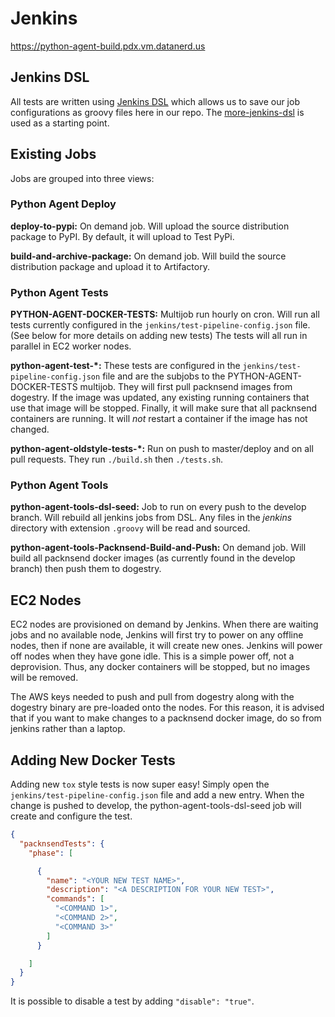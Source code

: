 # Jenkins

https://python-agent-build.pdx.vm.datanerd.us

## Jenkins DSL
All tests are written using [Jenkins DSL](https://wiki.jenkins-ci.org/display/JENKINS/Job+DSL+Plugin) which allows us to save our job configurations as groovy files here in our repo. The [more-jenkins-dsl](https://source.datanerd.us/commune/more-jenkins-dsl) is used as a starting point.

## Existing Jobs
Jobs are grouped into three views:

### Python Agent Deploy
**deploy-to-pypi:** On demand job. Will upload the source distribution package to PyPI. By default, it will upload to Test PyPi.

**build-and-archive-package:** On demand job. Will build the source distribution package and upload it to Artifactory.


### Python Agent Tests
**PYTHON-AGENT-DOCKER-TESTS:** Multijob run hourly on cron. Will run all tests currently configured in the `jenkins/test-pipeline-config.json` file. (See below for more details on adding new tests) The tests will all run in parallel in EC2 worker nodes.

**python-agent-test-*:** These tests are configured in the `jenkins/test-pipeline-config.json` file and are the subjobs to the PYTHON-AGENT-DOCKER-TESTS multijob. They will first pull packnsend images from dogestry. If the image was updated, any existing running containers that use that image will be stopped. Finally, it will make sure that all packnsend containers are running. It will *not* restart a container if the image has not changed.

**python-agent-oldstyle-tests-*:** Run on push to master/deploy and on all pull requests. They run `./build.sh` then `./tests.sh`.

### Python Agent Tools
**python-agent-tools-dsl-seed:** Job to run on every push to the develop branch. Will rebuild all jenkins jobs from DSL. Any files in the *jenkins* directory with extension `.groovy` will be read and sourced.

**python-agent-tools-Packnsend-Build-and-Push:** On demand job. Will build all packnsend docker images (as currently found in the develop branch) then push them to dogestry.


## EC2 Nodes
EC2 nodes are provisioned on demand by Jenkins. When there are waiting jobs and no available node, Jenkins will first try to power on any offline nodes, then if none are available, it will create new ones. Jenkins will power off nodes when they have gone idle. This is a simple power off, not a deprovision. Thus, any docker containers will be stopped, but no images will be removed.

The AWS keys needed to push and pull from dogestry along with the dogestry binary are pre-loaded onto the nodes. For this reason, it is advised that if you want to make changes to a packnsend docker image, do so from jenkins rather than a laptop.

## Adding New Docker Tests

Adding new `tox` style tests is now super easy! Simply open the `jenkins/test-pipeline-config.json` file and add a new entry. When the change is pushed to develop, the python-agent-tools-dsl-seed job will create and configure the test.

```json
{
  "packnsendTests": {
    "phase": [

      {
        "name": "<YOUR NEW TEST NAME>",
        "description": "<A DESCRIPTION FOR YOUR NEW TEST>",
        "commands": [
          "<COMMAND 1>",
          "<COMMAND 2>",
          "<COMMAND 3>"
        ]
      }

    ]
  }
}
```

It is possible to disable a test by adding `"disable": "true"`.
